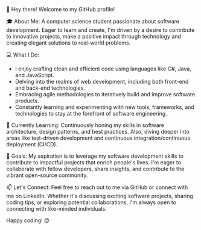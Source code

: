 👋 Hey there! Welcome to my GitHub profile!

🎓 About Me:
A computer science student passionate about software development. Eager to learn and create, I'm driven by a desire to contribute to innovative projects, make a positive impact through technology and creating elegant solutions to real-world problems.

💻 What I Do:
- I enjoy crafting clean and efficient code using languages like C#, Java, and JavaScript.
- Delving into the realms of web development, including both front-end and back-end technologies.
- Embracing agile methodologies to iteratively build and improve software products.
- Constantly learning and experimenting with new tools, frameworks, and technologies to stay at the forefront of software engineering.

🌱 Currently Learning:
Continuously honing my skills in software architecture, design patterns, and best practices. Also, diving deeper into areas like test-driven development and continuous integration/continuous deployment (CI/CD).

🚀 Goals:
My aspiration is to leverage my software development skills to contribute to impactful projects that enrich people's lives. I'm eager to collaborate with fellow developers, share insights, and contribute to the vibrant open-source community.

📫 Let's Connect:
Feel free to reach out to me via GitHub or connect with me on LinkedIn. Whether it's discussing exciting software projects, sharing coding tips, or exploring potential collaborations, I'm always open to connecting with like-minded individuals.

Happy coding! 😊


